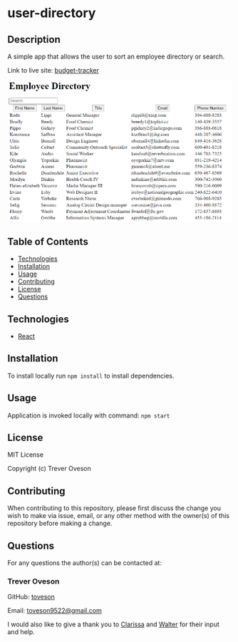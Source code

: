 # user-directory



## Description

A simple app that allows the user to sort an employee directory or search.

Link to live site: [budget-tracker](https://safe-tundra-10565.herokuapp.com/)

![user-directory](public/imgs/user-directory.PNG)

## Table of Contents

* [Technologies](#Technologies)
* [Installation](#installation)
* [Usage](#usage)
* [Contributing](#contributing)
* [License](#license)
* [Questions](#questions)

## Technologies

* [React](https://reactjs.org/)

## Installation

To install locally run `npm install` to install dependencies.

## Usage

Application is invoked locally with command: `npm start`

## License

MIT License

Copyright (c) Trever Oveson

## Contributing

When contributing to this repository, please first discuss the change you wish to make via issue, email, or any other method with the owner(s) of this repository before making a change.

## Questions

For any questions the author(s) can be contacted at:

### Trever Oveson

GitHub: [toveson](https://github.com/toveson)

Email: toveson9522@gmail.com

I would also like to give a thank you to [Clarissa](https://github.com/clarissareeve) and [Walter](https://github.com/ReddPhoenix) for their input and help.
